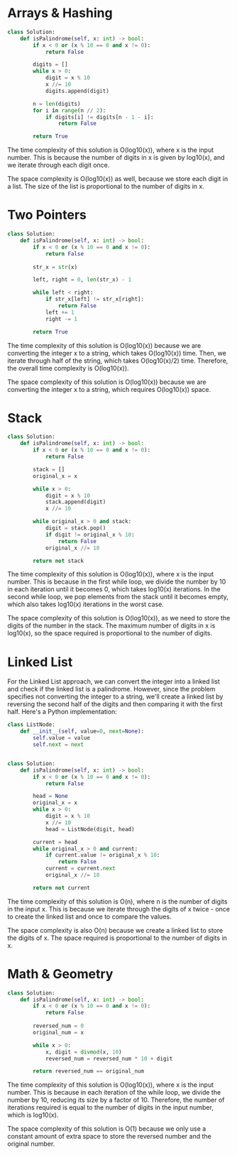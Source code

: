 # Arrays & Hashing

```python
class Solution:
    def isPalindrome(self, x: int) -> bool:
        if x < 0 or (x % 10 == 0 and x != 0):
            return False

        digits = []
        while x > 0:
            digit = x % 10
            x //= 10
            digits.append(digit)

        n = len(digits)
        for i in range(n // 2):
            if digits[i] != digits[n - 1 - i]:
                return False

        return True
```

The time complexity of this solution is O(log10(x)), where x is the input number. This is because the number of digits in x is given by log10(x), and we iterate through each digit once.

The space complexity is O(log10(x)) as well, because we store each digit in a list. The size of the list is proportional to the number of digits in x.

# Two Pointers

```python
class Solution:
    def isPalindrome(self, x: int) -> bool:
        if x < 0 or (x % 10 == 0 and x != 0):
            return False
            
        str_x = str(x)

        left, right = 0, len(str_x) - 1

        while left < right:
            if str_x[left] != str_x[right]:
                return False
            left += 1
            right -= 1

        return True

```

The time complexity of this solution is O(log10(x)) because we are converting the integer x to a string, which takes O(log10(x)) time. Then, we iterate through half of the string, which takes O(log10(x)/2) time. Therefore, the overall time complexity is O(log10(x)).

The space complexity of this solution is O(log10(x)) because we are converting the integer x to a string, which requires O(log10(x)) space.


# Stack

```python
class Solution:
    def isPalindrome(self, x: int) -> bool:
        if x < 0 or (x % 10 == 0 and x != 0):
            return False

        stack = []
        original_x = x

        while x > 0:
            digit = x % 10
            stack.append(digit)
            x //= 10

        while original_x > 0 and stack:
            digit = stack.pop()
            if digit != original_x % 10:
                return False
            original_x //= 10

        return not stack

```

The time complexity of this solution is O(log10(x)), where x is the input number. This is because in the first while loop, we divide the number by 10 in each iteration until it becomes 0, which takes log10(x) iterations. In the second while loop, we pop elements from the stack until it becomes empty, which also takes log10(x) iterations in the worst case.

The space complexity of this solution is O(log10(x)), as we need to store the digits of the number in the stack. The maximum number of digits in x is log10(x), so the space required is proportional to the number of digits.

# Linked List

For the Linked List approach, we can convert the integer into a linked list and check if the linked list is a palindrome. However, since the problem specifies not converting the integer to a string, we'll create a linked list by reversing the second half of the digits and then comparing it with the first half. Here's a Python implementation:

```python
class ListNode:
    def __init__(self, value=0, next=None):
        self.value = value
        self.next = next


class Solution:
    def isPalindrome(self, x: int) -> bool:
        if x < 0 or (x % 10 == 0 and x != 0):
            return False

        head = None
        original_x = x
        while x > 0:
            digit = x % 10
            x //= 10
            head = ListNode(digit, head)

        current = head
        while original_x > 0 and current:
            if current.value != original_x % 10:
                return False
            current = current.next
            original_x //= 10

        return not current

```

The time complexity of this solution is O(n), where n is the number of digits in the input x. This is because we iterate through the digits of x twice - once to create the linked list and once to compare the values.

The space complexity is also O(n) because we create a linked list to store the digits of x. The space required is proportional to the number of digits in x.

# Math & Geometry

```python
class Solution:
    def isPalindrome(self, x: int) -> bool:
        if x < 0 or (x % 10 == 0 and x != 0):
            return False
        
        reversed_num = 0
        original_num = x

        while x > 0:
            x, digit = divmod(x, 10)
            reversed_num = reversed_num * 10 + digit

        return reversed_num == original_num

```

The time complexity of this solution is O(log10(x)), where x is the input number. This is because in each iteration of the while loop, we divide the number by 10, reducing its size by a factor of 10. Therefore, the number of iterations required is equal to the number of digits in the input number, which is log10(x).

The space complexity of this solution is O(1) because we only use a constant amount of extra space to store the reversed number and the original number.

